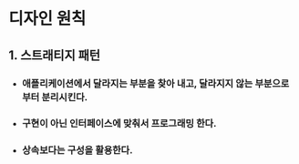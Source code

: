 # 디자인 원칙

## 1. 스트래티지 패턴

- ### 애플리케이션에서 달라지는 부분을 찾아 내고, 달라지지 않는 부분으로부터 분리시킨다.
- ### 구현이 아닌 인터페이스에 맞춰서 프로그래밍 한다.
- ### 상속보다는 구성을 활용한다.
